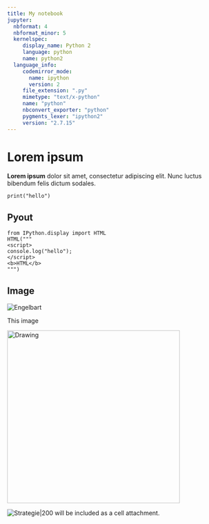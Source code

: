 ```yaml
---
title: My notebook
jupyter:
  nbformat: 4
  nbformat_minor: 5
  kernelspec:
     display_name: Python 2
     language: python
     name: python2
  language_info:
     codemirror_mode:
       name: ipython
       version: 2
     file_extension: ".py"
     mimetype: "text/x-python"
     name: "python"
     nbconvert_exporter: "python"
     pygments_lexer: "ipython2"
     version: "2.7.15"
---
```


# Lorem ipsum

**Lorem ipsum** dolor sit amet, consectetur adipiscing elit. Nunc luctus
bibendum felis dictum sodales.

``` code
print("hello")
```

## Pyout

``` code
from IPython.display import HTML
HTML("""
<script>
console.log("hello");
</script>
<b>HTML</b>
""")
```

## Image

![Engelbart](https://history-computer.com/ModernComputer/Basis/images/Engelbart.jpg)


This image 
<div> <img src="ressourcen/Allgemeine-Problemlösestrategie_programming.v1.svg" alt="Drawing" style="width: 400px;"/></div> 

![Strategie|200](ressourcen/Allgemeine-Problemlösestrategie_programming.v1.svg) will be included as a cell attachment.